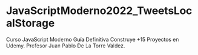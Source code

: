 # JavaScriptModerno2022_TweetsLocalStorage
Curso JavaScript Moderno Guía Definitiva Construye +15 Proyectos en Udemy. Profesor Juan Pablo De La Torre Valdez.
